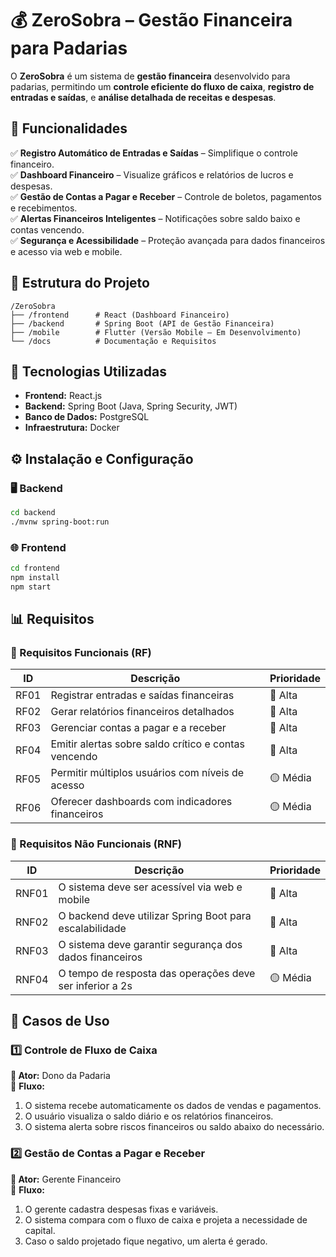 # 💰 ZeroSobra – Gestão Financeira para Padarias  

O **ZeroSobra** é um sistema de **gestão financeira** desenvolvido para padarias, permitindo um **controle eficiente do fluxo de caixa**, **registro de entradas e saídas**, e **análise detalhada de receitas e despesas**.  

## 🚀 Funcionalidades  

✅ **Registro Automático de Entradas e Saídas** – Simplifique o controle financeiro.  
✅ **Dashboard Financeiro** – Visualize gráficos e relatórios de lucros e despesas.  
✅ **Gestão de Contas a Pagar e Receber** – Controle de boletos, pagamentos e recebimentos.  
✅ **Alertas Financeiros Inteligentes** – Notificações sobre saldo baixo e contas vencendo.  
✅ **Segurança e Acessibilidade** – Proteção avançada para dados financeiros e acesso via web e mobile.  

## 📁 Estrutura do Projeto  

```
/ZeroSobra
├── /frontend      # React (Dashboard Financeiro)
├── /backend       # Spring Boot (API de Gestão Financeira)
├── /mobile        # Flutter (Versão Mobile – Em Desenvolvimento)
└── /docs          # Documentação e Requisitos
```

## 🔧 Tecnologias Utilizadas  

- **Frontend:** React.js 
- **Backend:** Spring Boot (Java, Spring Security, JWT)  
- **Banco de Dados:** PostgreSQL   
- **Infraestrutura:** Docker 

## ⚙️ Instalação e Configuração  

### 🖥️ Backend  
```bash
cd backend
./mvnw spring-boot:run
```

### 🌐 Frontend  
```bash
cd frontend
npm install
npm start
```

## 📊 Requisitos  

### 🔹 Requisitos Funcionais (RF)  

| ID   | Descrição                                              | Prioridade |
|------|------------------------------------------------------|------------|
| RF01 | Registrar entradas e saídas financeiras             | 🔴 Alta     |
| RF02 | Gerar relatórios financeiros detalhados             | 🔴 Alta     |
| RF03 | Gerenciar contas a pagar e a receber                | 🔴 Alta     |
| RF04 | Emitir alertas sobre saldo crítico e contas vencendo | 🔴 Alta     |
| RF05 | Permitir múltiplos usuários com níveis de acesso    | 🟡 Média     |
| RF06 | Oferecer dashboards com indicadores financeiros     | 🟡 Média     |

### 🔹 Requisitos Não Funcionais (RNF)  

| ID   | Descrição                                          | Prioridade |
|------|--------------------------------------------------|------------|
| RNF01 | O sistema deve ser acessível via web e mobile  | 🔴 Alta     |
| RNF02 | O backend deve utilizar Spring Boot para escalabilidade | 🔴 Alta     |
| RNF03 | O sistema deve garantir segurança dos dados financeiros | 🔴 Alta     |
| RNF04 | O tempo de resposta das operações deve ser inferior a 2s | 🟡 Média     |

## 📌 Casos de Uso  

### 1️⃣ Controle de Fluxo de Caixa  

**👤 Ator:** Dono da Padaria  
📌 **Fluxo:**  
1. O sistema recebe automaticamente os dados de vendas e pagamentos.  
2. O usuário visualiza o saldo diário e os relatórios financeiros.  
3. O sistema alerta sobre riscos financeiros ou saldo abaixo do necessário.  

### 2️⃣ Gestão de Contas a Pagar e Receber  

**👤 Ator:** Gerente Financeiro  
📌 **Fluxo:**  
1. O gerente cadastra despesas fixas e variáveis.  
2. O sistema compara com o fluxo de caixa e projeta a necessidade de capital.  
3. Caso o saldo projetado fique negativo, um alerta é gerado.  




